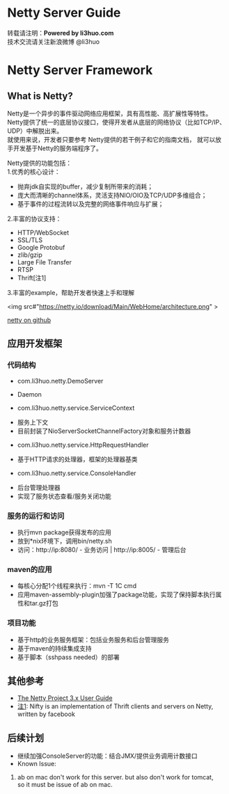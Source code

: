 Netty Server Guide
=====================
转载请注明：**Powered by li3huo.com**  
技术交流请关注新浪微博 @li3huo

# Netty Server Framework

## What is Netty?

Netty是一个异步的事件驱动网络应用框架，具有高性能、高扩展性等特性。  
Netty提供了统一的底层协议接口，使得开发者从底层的网络协议（比如TCP/IP、UDP）中解脱出来。  
就使用来说，开发者只要参考 Netty提供的若干例子和它的指南文档，
就可以放手开发基于Netty的服务端程序了。

Netty提供的功能包括：  
1.优秀的核心设计：
 * 抛弃jdk自实现的buffer，减少复制所带来的消耗；
 * 庞大而清晰的channel体系，灵活支持NIO/OIO及TCP/UDP多维组合；
 * 基于事件的过程流转以及完整的网络事件响应与扩展；

2.丰富的协议支持：
 * HTTP/WebSocket
 * SSL/TLS
 * Google Protobuf
 * zlib/gzip
 * Large File Transfer
 * RTSP
 * Thrift[注1]

3.丰富的example，帮助开发者快速上手和理解

<img src#"https://netty.io/download/Main/WebHome/architecture.png" >

[netty on github](https://github.com/netty/netty)


## 应用开发框架

### 代码结构
* com.li3huo.netty.DemoServer
 - Daemon
* com.li3huo.netty.service.ServiceContext
 - 服务上下文
 - 目前封装了NioServerSocketChannelFactory对象和服务计数器
* com.li3huo.netty.service.HttpRequestHandler
 - 基于HTTP请求的处理器，框架的处理器基类
* com.li3huo.netty.service.ConsoleHandler
 - 后台管理处理器
 - 实现了服务状态查看/服务关闭功能

### 服务的运行和访问
* 执行mvn package获得发布的应用
* 放到*nix环境下，调用bin/netty.sh
* 访问：http://ip:8080/ - 业务访问 | http://ip:8005/ - 管理后台

### maven的应用
* 每核心分配1个线程来执行：mvn -T 1C cmd
* 应用maven-assembly-plugin加强了package功能，实现了保持脚本执行属性和tar.gz打包

### 项目功能

* 基于http的业务服务框架：包括业务服务和后台管理服务
* 基于maven的持续集成支持
* 基于脚本（sshpass needed）的部署

## 其他参考

* [The Netty Project 3.x User Guide](http://static.netty.io/3.6/guide/)
* [注1](https://github.com/facebook/nifty/): Nifty is an implementation of Thrift clients and servers on Netty, written by facebook

## 后续计划

* 继续加强ConsoleServer的功能：结合JMX/提供业务调用计数接口
* Known Issue:
 1. ab on mac don't work for this server. but also don't work for tomcat,   
so it must be issue of ab on mac.
